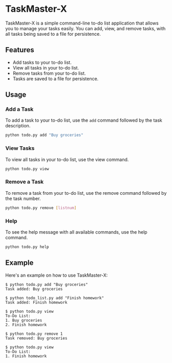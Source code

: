 # TaskMaster-X
TaskMaster-X is a simple command-line to-do list application that allows you to manage your tasks easily. You can add, view, and remove tasks, with all tasks being saved to a file for persistence.

## Features

- Add tasks to your to-do list.
- View all tasks in your to-do list.
- Remove tasks from your to-do list.
- Tasks are saved to a file for persistence.

## Usage

### Add a Task

To add a task to your to-do list, use the `add` command followed by the task description.

```sh
python todo.py add "Buy groceries"
```
### View Tasks
To view all tasks in your to-do list, use the view command.

```sh
python todo.py view
```

### Remove a Task
To remove a task from your to-do list, use the remove command followed by the task number.

```sh
python todo.py remove [listnum]
```

### Help
To see the help message with all available commands, use the help command.

```sh
python todo.py help
```

## Example

Here's an example on how to use TaskMaster-X:
```
$ python todo.py add "Buy groceries"
Task added: Buy groceries

$ python todo_list.py add "Finish homework"
Task added: Finish homework

$ python todo.py view
To-Do List:
1. Buy groceries
2. Finish homework

$ python todo.py remove 1
Task removed: Buy groceries

$ python todo.py view
To-Do List:
1. Finish homework
```
